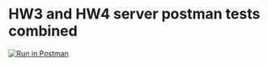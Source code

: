 # HW3 and HW4 server postman tests combined


[![Run in Postman](https://run.pstmn.io/button.svg)](https://app.getpostman.com/run-collection/a30a4497f230ec2d99e0)

